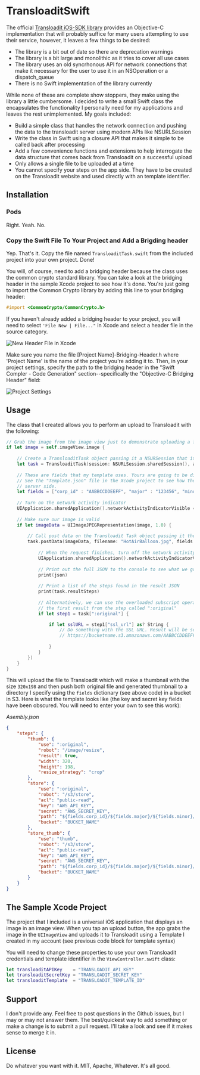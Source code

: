 # TransloaditSwift

The official [Transloadit iOS-SDK library](https://github.com/transloadit/ios-sdk) provides an Objective-C implementation that will probably suffice for many users attempting to use their service, however, it leaves a few things to be desired:

- The library is a bit out of date so there are deprecation warnings
- The library is a bit large and monolithic as it tries to cover all use cases
- The library uses an old syncrhonous API for network connections that make it necessary for the user to use it in an NSOperation or a dispatch_queue
- There is no Swift implementation of the library currently

While none of these are complete show stoppers, they make using the library a little cumbersome. I decided to write a small Swift class the encapsulates the functionality I personally need for my applications and leaves the rest unimplemented. My goals included:

- Build a simple class that handles the network connection and pushing the data to the transloadit server using modern APIs like NSURLSession
- Write the class in Swift using a closure API that makes it simple to be called back after processing
- Add a few convenience functions and extensions to help interrogate the data structure that comes back from Transloadit on a successful upload
- Only allows a single file to be uploaded at a time
- You cannot specify your steps on the app side. They have to be created on the Transloadit website and used directly with an template identifier.

## Installation

### Pods

Right. Yeah. No.

### Copy the Swift File To Your Project and Add a Brigding header

Yep. That's it. Copy the file named `TransloaditTask.swift` from the included project into your own project. Done! 

You will, of course, need to add a bridging header because the class uses the common crypto standard library. You can take a look at the bridging header in the sample Xcode project to see how it's done. You're just going to import the Common Crypto library by adding this line to your bridging header:

```objective-c
#import <CommonCrypto/CommonCrypto.h>
```

If you haven't already added a bridging header to your project, you will need to select `'File New | File..."` in Xcode and select a header file in the source category.

![New Header File in Xcode](http://i.imgur.com/hUBSmbs.png)

Make sure you name the file [Project Name]-Bridging-Header.h where 'Project Name' is the name of the project you're adding it to. Then, in your project settings, specify the path to the bridging header in the "Swift Compler - Code Generation" section--specifically the "Objective-C Bridging Header" field:

![Project Settings](http://i.imgur.com/iGRvN0K.png)

## Usage

The class that I created allows you to perform an upload to Transloadit with the following:

```swift
// Grab the image from the image view just to demonstrate uploading a file
if let image = self.imageView.image {
    
    // Create a TransloaditTask object passing it a NSURSession that it will use as well as your API key and secret key
    let task = TransloaditTask(session: NSURLSession.sharedSession(), apiKey: transloaditAPIKey, secretKey: transloaditSecretKey)
    
    // These are fields that my template uses. Yours are going to be different if you use them at all.
    // See the "Template.json" file in the Xcode project to see how these fields are used on the
    // server side.
    let fields = ["corp_id" : "AABBCCDDEEFF", "major" : "123456", "minor": "1234567", "device_id" : UIDevice.currentDevice().identifierForVendor!.UUIDString]
    
    // Turn on the network activity indicator
    UIApplication.sharedApplication().networkActivityIndicatorVisible = true
    
    // Make sure our image is valid
    if let imageData = UIImageJPEGRepresentation(image, 1.0) {
        
        // Call post data on the Transloadit Task object passing it the necessary variables and a completion block
        task.postData(imageData, filename: "HotAirBalloon.jpg", fields:fields, templateIdentifier: transloaditTemplate, completion: { (json, response, error) in
            
            // When the request finishes, turn off the network activity indicator
            UIApplication.sharedApplication().networkActivityIndicatorVisible = false
            
            // Print out the full JSON to the console to see what we got
            print(json)
            
            // Print a list of the steps found in the result JSON
            print(task.resultSteps)
            
            // Alternatively, we can use the overloaded subscript operator on the taksk to retrieve
            // the first result from the step called ":original"
            if let step1 = task[":original"] {

                if let sslURL = step1["ssl_url"] as? String {
                    // Do something with the SSL URL. Result will be something like:
                    // https://bucketname.s3.amazonaws.com/AABBCCDDEEFF/123456/1234567/E8B63C90-75C9-4DE7-A0B1-427436262999/HotAirBalloon.jpg
                    
                }
            }
        })
    }
}
```
This will upload the file to Transloadit which will make a thumbnail with the size `320x198` and then push both original file and generated thumbnail to a directory I specify using the `fields` dictionary (see above code) in a bucket in S3. Here is what the template looks like (the key and secret key fields have been obscured. You will need to enter your own to see this work):

*Asembly.json* 
```json
{
    "steps": {
        "thumb": {
            "use": ":original",
            "robot": "/image/resize",
            "result": true,
            "width": 320,
            "height": 198,
            "resize_strategy": "crop"
        },
        "store": {
            "use": ":original",
            "robot": "/s3/store",
            "acl": "public-read",
            "key": "AWS_API_KEY",
            "secret": "AWS_SECRET_KEY",
            "path": "${fields.corp_id}/${fields.major}/${fields.minor}/${fields.device_id}/${file.name}",
            "bucket": "BUCKET_NAME"
        },
        "store_thumb": {
            "use": "thumb",
            "robot": "/s3/store",
            "acl": "public-read",
            "key": "AWS_API_KEY",
            "secret": "AWS_SECRET_KEY",
            "path": "${fields.corp_id}/${fields.major}/${fields.minor}/${fields.device_id}/thumbnail_${file.name}",
            "bucket": "BUCKET_NAME"
        }
    }
}
```

## The Sample Xcode Project

The project that I included is a universal iOS application that displays an image in an image view. When you tap an upload button, the app grabs the image in the `UIImageView` and uploads it to Transloadit using a Template I created in my account (see previous code block for template syntax)

You will need to change these properties to use your own Transloadit credentials and template identifier in the `ViewController.swift` class:

```Swift
let transloaditAPIKey    = "TRANSLOADIT_API_KEY"
let transloaditSecretKey = "TRANSLOADIT_SECRET_KEY"
let transloaditTemplate  = "TRANSLOADIT_TEMPLATE_ID"
```

## Support

I don't provide any. Feel free to post questions in the Github issues, but I may or may not answer them. The best/quickest way to add something or make a change is to submit a pull request. I'll take a look and see if it makes sense to merge it in.

## License

Do whatever you want with it. MIT, Apache, Whatever. It's all good.

